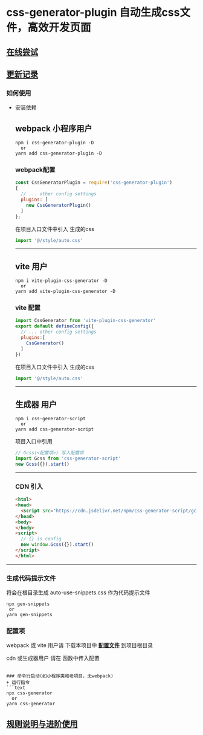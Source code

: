 # css-generator-plugin 自动生成css文件，高效开发页面

## [在线尝试](https://machetehot.github.io/css-generator-plugin/)

## [更新记录](./CHANGE.md)
### 如何使用

+ 安装依赖
  ## webpack 小程序用户
  ```shell
  npm i css-generator-plugin -D
    or
  yarn add css-generator-plugin -D
  ```
  ### webpack配置

  ```javascript
  const CssGeneratorPlugin = require('css-generator-plugin')
  {
    // ... other config settings 
    plugins: [
      new CssGeneratorPlugin()
    ]
  };
  ```
  在项目入口文件中引入 生成的css 
  ```js
  import '@/style/auto.css'
  ```
  ***
  ## vite 用户
  ```shell
  npm i vite-plugin-css-generator -D
    or
  yarn add vite-plugin-css-generator -D
  ```
  ### vite 配置
  ```javascript
  import CssGenerator from 'vite-plugin-css-generator'
  export default defineConfig({
    // ... other config settings 
    plugins:[
      CssGenerator()
    ]
  })
  ```
  在项目入口文件中引入 生成的css 
  ```js
  import '@/style/auto.css'
  ```
  ***
  ## 生成器 用户
  ```shell
  npm i css-generator-script
    or
  yarn add css-generator-script
  ```
  项目入口中引用
  ```js
  // Gcss(<配置项>) 写入配置项
  import Gcss from 'css-generator-script'
  new Gcss({}).start()
  ```
  ***
  ### CDN 引入
  ```html
  <html>
  <head>
    <script src="https://cdn.jsdelivr.net/npm/css-generator-script/gcss.js"></script>
  </head>
  <body>
  </body>
  <script>
    // {} is config
    new window.Gcss({}).start()
  </script>
  </html>
  ```
***
 ### 生成代码提示文件
  将会在根目录生成 auto-use-snippets.css 作为代码提示文件
  ```
  npx gen-snippets
   or
  yarn gen-snippets
  ```

### 配置项
webpack 或 vite 用户请 下载本项目中 **[配置文件](./.css.generator.js)**  到项目根目录

cdn 或生成器用户 请在 函数中传入配置

```

### 命令行启动(如小程序类和老项目，无webpack)
+ 运行指令
```text
npx css-generator
  or
yarn css-generator

```
## [规则说明与进阶使用](./RULE.md)